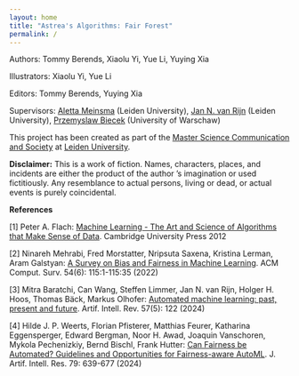 ```yaml
---
layout: home
title: "Astrea's Algorithms: Fair Forest"
permalink: /
---
```


Authors: Tommy Berends, Xiaolu Yi, Yue Li, Yuying Xia 

Illustrators: Xiaolu Yi, Yue Li

Editors: Tommy Berends, Yuying Xia

Supervisors: [Aletta Meinsma](https://www.universiteitleiden.nl/en/staffmembers/aletta-meinsma) (Leiden University), [Jan N. van Rijn](https://www.universiteitleiden.nl/en/staffmembers/jan-van-rijn) (Leiden University), [Przemyslaw Biecek](https://pbiecek.github.io/) (University of Warschaw)

This project has been created as part of the [Master Science Communication and Society](https://www.scs.leidenuniv.nl/) at [Leiden University](https://www.universiteitleiden.nl/). 


**Disclaimer:**
This is a work of fiction. Names, characters, places, and incidents are either the product of the author ’s imagination or used fictitiously. Any resemblance to actual persons, living or dead, or actual events is purely coincidental.

**References**

[1] Peter A. Flach: [Machine Learning - The Art and Science of Algorithms that Make Sense of Data](https://www.cambridge.org/core/books/machine-learning/621D3E616DF879E494B094CC93ED36A4). Cambridge University Press 2012
    
[2] Ninareh Mehrabi, Fred Morstatter, Nripsuta Saxena, Kristina Lerman, Aram Galstyan: [A Survey on Bias and Fairness in Machine Learning](https://dl.acm.org/doi/10.1145/3457607). ACM Comput. Surv. 54(6): 115:1-115:35 (2022)
    
[3] Mitra Baratchi, Can Wang, Steffen Limmer, Jan N. van Rijn, Holger H. Hoos, Thomas Bäck, Markus Olhofer: [Automated machine learning: past, present and future](https://link.springer.com/article/10.1007/s10462-024-10726-1). Artif. Intell. Rev. 57(5): 122 (2024)
    
[4] Hilde J. P. Weerts, Florian Pfisterer, Matthias Feurer, Katharina Eggensperger, Edward Bergman, Noor H. Awad, Joaquin Vanschoren, Mykola Pechenizkiy, Bernd Bischl, Frank Hutter: [Can Fairness be Automated? Guidelines and Opportunities for Fairness-aware AutoML](https://jair.org/index.php/jair/article/view/14747). J. Artif. Intell. Res. 79: 639-677 (2024)
